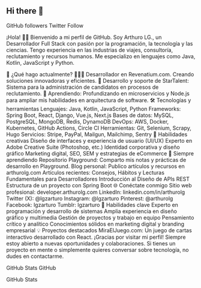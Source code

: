 ## Hi there 👋

<!--
**RENAGE-DEV/RENAGE-DEV** is a ✨ _special_ ✨ repository because its `README.md` (this file) appears on your GitHub profile.

Here are some ideas to get you started:

- 🔭 I’m currently working on ...
- 🌱 I’m currently learning ...
- 👯 I’m looking to collaborate on ...
- 🤔 I’m looking for help with ...
- 💬 Ask me about ...
- 📫 How to reach me: ...
- 😄 Pronouns: ...
- ⚡ Fun fact: ...
-->
GitHub followers Twitter Follow

¡Hola! 👋🏻
Bienvenido a mi perfil de GitHub. Soy Arthuro LG., un Desarrollador Full Stack con pasión por la programación, la tecnología y las ciencias. Tengo experiencia en las industrias de viajes, consultoría, reclutamiento y recursos humanos. Me especializo en lenguajes como Java, Kotlin, JavaScript y Python.

🚀 ¿Qué hago actualmente?
👨🏻‍💻 Desarrollador en Revenatium.com. Creando soluciones innovadoras y eficientes.
💼 Desarrollo y soporte de StarTalent: Sistema para la administración de candidatos en procesos de reclutamiento.
🤺 Aprendiendo: Profundizando en microservicios y Node.js para ampliar mis habilidades en arquitectura de software.
🛠️ Tecnologías y herramientas
Lenguajes: Java, Kotlin, JavaScript, Python
Frameworks: Spring Boot, React, Django, Vue.js, Next.js
Bases de datos: MySQL, PostgreSQL, MongoDB, Redis, DynamoDB
DevOps: AWS, Docker, Kubernetes, GitHub Actions, Circle CI
Herramientas: Git, Selenium, Scrapy, Hugo
Servicios: Stripe, PayPal, Mailgun, Mailchimp, Sentry
🎨 Habilidades creativas
Diseño de interfaces y experiencia de usuario (UI/UX)
Experto en Adobe Creative Suite (Photoshop, etc.)
Identidad corporativa y diseño gráfico
Marketing digital, SEO, SEM y estrategias de eCommerce
🧠 Siempre aprendiendo
Repositorio Playground: Comparto mis notas y prácticas de desarrollo en Playground.
Blog personal: Publico artículos y recursos en arthurolg.com
Artículos recientes:
Consejos, Hábitos y Lecturas Fundamentales para Desarrolladores
Introducción al Diseño de APIs REST
Estructura de un proyecto con Spring Boot
🌐 Conéctate conmigo
Sitio web profesional: developer.arthurolg.com
LinkedIn: linkedin.com/in/arthurolg
Twitter (X): @lgzarturo
Instagram: @lgzarturo
Pinterest: @arthurolg
Facebook: lgzarturo
Tumblr: lgzarturo
🎯 Habilidades clave
Experto en programación y desarrollo de sistemas
Amplia experiencia en diseño gráfico y multimedia
Gestión de proyectos y trabajo en equipo
Pensamiento crítico y analítico
Conocimientos sólidos en marketing digital y branding empresarial
💡 Proyectos destacados
MiraElJuego.com: Un juego de cartas interactivo desarrollado con React.
¡Gracias por visitar mi perfil! Siempre estoy abierto a nuevas oportunidades y colaboraciones. Si tienes un proyecto en mente o simplemente quieres conversar sobre tecnología, no dudes en contactarme.

GitHub Stats
GitHub


GitHub Stats
